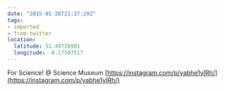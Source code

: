 ```yaml
---
date: "2015-01-28T21:37:29Z"
tags:
- imported
- from-twitter
location:
  latitude: 51.49726991
  longitude: -0.17507517
---
```

For Science\! @ Science Museum [https://instagram.com/p/yabhe1yIRh/](https://instagram.com/p/yabhe1yIRh/)

